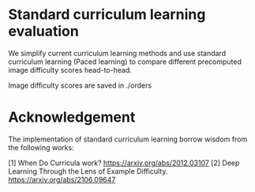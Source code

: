 # Standard curriculum learning evaluation
We simplify current curriculum learning methods and use standard curriculum learning (Paced learning) to compare different precomputed image difficulty scores head-to-head.

Image difficulty scores are saved in ./orders

# Acknowledgement
The implementation of standard curriculum learning borrow wisdom from the following works:

[1] When Do Curricula work? https://arxiv.org/abs/2012.03107
[2] Deep Learning Through the Lens of Example Difficulty. https://arxiv.org/abs/2106.09647
